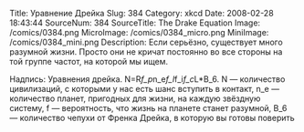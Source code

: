 Title: Уравнение Дрейка 
Slug: 384 
Category: xkcd 
Date: 2008-02-28 18:43:44 
SourceNum: 384 
SourceTitle: The Drake Equation 
Image: /comics/0384.png 
MicroImage: /comics/0384_micro.png 
MiniImage: /comics/0384_mini.png 
Description: Если серьёзно, существует много разумной жизни. Просто они не кричат постоянно во все стороны на той группе частот, на которой мы ищем. 

Надпись: Уравнения дрейка. N=R*f_p*n_e*f_l*f_i*f_c*L*B_6. N — количество цивилизаций, с которыми у нас есть шанс вступить в контакт, n_e — количество планет, пригодных для жизни, на каждую звёздную систему, f — вероятность, что жизнь на планете станет разумной, B_6 — количество чепухи от Френка Дрейка, в которую вы готовы поверить